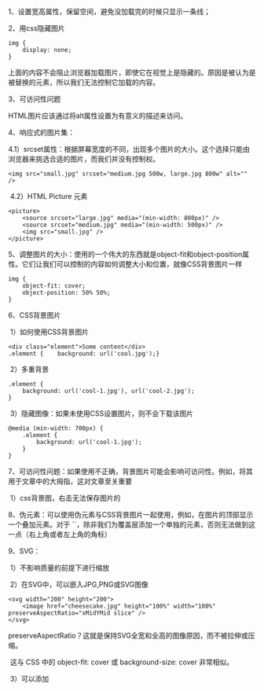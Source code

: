 1、设置宽高属性，保留空间，避免没加载完的时候只显示一条线；

2、用css隐藏图片

```
img {
	display: none;
}
```

上面的内容不会阻止浏览器加载图片，即使它在视觉上是隐藏的。原因是被认为是被替换的元素，所以我们无法控制它加载的内容。

3、可访问性问题

HTML图片应该通过将alt属性设置为有意义的描述来访问。

4、响应式的图片集：

​	4.1）srcset属性：根据屏幕宽度的不同，出现多个图片的大小。这个选择只能由浏览器来挑选合适的图片，而我们并没有控制权。

```
<img src="small.jpg" srcset="medium.jpg 500w, large.jpg 800w" alt="" />
```

​	4.2）HTML Picture 元素

	<picture>
	    <source srcset="large.jpg" media="(min-width: 800px)" />
	    <source srcset="medium.jpg" media="(min-width: 500px)" />
	    <img src="small.jpg" />
	</picture>
5、调整图片的大小：使用的一个伟大的东西就是object-fit和object-position属性。它们让我们可以控制的内容如何调整大小和位置，就像CSS背景图片一样

```
img {
	object-fit: cover;
	object-position: 50% 50%;
}
```

6、CSS背景图片

​	1）如何使用CSS背景图片

```
<div class="element">Some content</div>
.element {    background: url('cool.jpg');}
```

​	2）多重背景

	.element {
		background: url('cool-1.jpg'), url('cool-2.jpg');
	}
​	3）隐藏图像：如果未使用CSS设置图片，则不会下载该图片

```
@media (min-width: 700px) {
    .element {
        background: url('cool-1.jpg');
    }
}
```

7、可访问性问题：如果使用不正确，背景图片可能会影响可访问性。例如，将其用于文章中的大拇指，这对文章至关重要

​	1）css背景图，右击无法保存图片的

8、伪元素：可以使用伪元素与CSS背景图片一起使用，例如，在图片的顶部显示一个叠加元素。对于 ``，除非我们为覆盖层添加一个单独的元素，否则无法做到这一点（右上角或者左上角的角标）

9、SVG：

​	1）不影响质量的前提下进行缩放

​	2）在SVG中，可以嵌入JPG,PNG或SVG图像

    <svg width="200" height="200">
        <image href="cheesecake.jpg" height="100%" width="100%" preserveAspectRatio="xMidYMid slice" />
    </svg>
​		preserveAspectRatio？这就是保持SVG全宽和全高的图像原因，而不被拉伸或压缩。

​		这与 CSS 中的 object-fit: cover 或 background-size: cover 非常相似。

​	3）可以添加<title>和<desc>标签

    <svg width="200" height="200">
    	<title>A photo of blueberry Cheescake</title>
        <desc>A meaningful description about the image</desc>	    		      						<image href="cheesecake.jpg" preserveAspectRatio="xMidYMid slice" />
    </svg>

10、网站标志

​	1）LOGO

```
<a href="#">
    <img src="logo.svg" alt="Nature Food" />
</a>
```

​	2）一个响应式的标志

```
<a class="logo" href="/">
    <picture>
    	<source media="(min-width: 1350px)" srcset="sm-logo--full.svg" />
    	<img src="sm-logo.svg" alt="Smashing Magazine" />
    </picture>
</a>
```

```
.logo {
	display: inline-block;
	width: 45px;
}
@media (min-width: 1350px) {
	.logo {
		width: 180px;
  	}
}
```

​	3）用户头像

​		3.1）使用HTML ``与 ``的使用方法

​		要添加一个内边框，我们不能使用内嵌框阴影，因为它在图片上不起作用。解决的办法是将头像包裹在 ``中，并为内边框添加一个专用元素。

​	通过在 上设置一个10%的黑色边框，我们可以确保边框与暗色图像融合，只有在图像颜色较浅的情况下，边框才会显现出来。

```
<div class="avatar-wrapper">
	<img class="avatar" src="shadeed2.jpg" alt="A photo of Ahmad Shadeed">
	<div class="avatar-border"></div>
</div>
.avatar-wrapper {  
	position: relative;
	width: 150px;
	height: 150px;
}
.avatar-border {  
	position: absolute;
	left: 0;
	top: 0;
	width: 100%;
	height: 100%;
	border-radius: 50%;
	border: 2px solid rgba(0, 0, 0, 0.1);
}
```

​			3.2）一个带有CSS背景的

​			用来显示头像，那可能意味着头像是装饰性的。我想起了一个用例，那就是散落在页面中的随机头像

```
<div class="avatar" style="--img-url: url(shadeed2.jpg)"></div>
.avatar {
	background: var(--img-url) center/cover;
	width: 150px;
	height: 150px;
	border-radius: 50%;
	box-shadow: inset 0 0 0 2px rgba(#000, 0.1);
}
```

4）有图标的输入框

    <p>
        <label for="name">Full name</label>
        <input type="text" id="name" />
    </p>
    
    input {
        background-color: #fff;
        background-image:url ('user.svg');
        background-size: 20px 20px;
        background-position: left 10px center;
        background-repeat: no-repeat;
    }
5）CSS印刷

​	5.1）避免使用图片作为CSS背景

​		当一个图片作为CSS背景被包含时，它将不会被打印出来，而是会出现一个空位。

​		使用HTML比较安全，因为它的打印不会有任何问题。